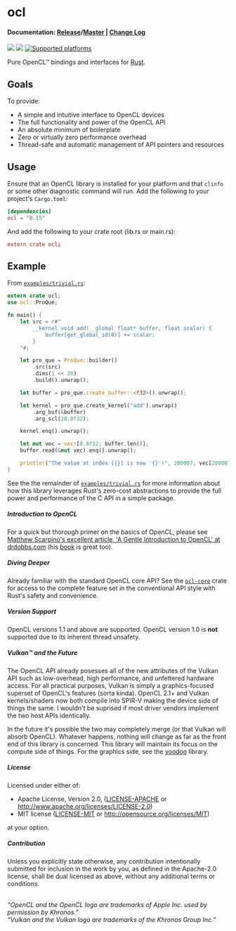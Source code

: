 ocl
===

#### Documentation: [Release](https://docs.rs/ocl)/[Master](http://docs.cogciprocate.com/ocl/ocl/) | [Change Log](https://github.com/cogciprocate/ocl/blob/master/RELEASES.md)

[![](http://meritbadge.herokuapp.com/ocl)](https://crates.io/crates/ocl) [![](https://docs.rs/ocl/badge.svg)](https://docs.rs/ocl)
[![Supported platforms](https://img.shields.io/badge/platform-windows%20%7C%20macos%20%7C%20linux%20%7C%20bsd-orange.svg)](https://en.wikipedia.org/wiki/Cross-platform)


Pure OpenCL&trade; bindings and interfaces for
[Rust](https://www.rust-lang.org/).

## Goals

To provide:
- A simple and intuitive interface to OpenCL devices
- The full functionality and power of the OpenCL API
- An absolute minimum of boilerplate
- Zero or virtually zero performance overhead
- Thread-safe and automatic management of API pointers and resources

## Usage

Ensure that an OpenCL library is installed for your platform and that `clinfo`
or some other diagnostic command will run. Add the following to your project's
`Cargo.toml`:

```toml
[dependencies]
ocl = "0.15"
```

And add the following to your crate root (lib.rs or main.rs):
```toml
extern crate ocl;
```


## Example

From [`examples/trivial.rs`]:
```rust
extern crate ocl;
use ocl::ProQue;

fn main() {
    let src = r#"
        __kernel void add(__global float* buffer, float scalar) {
            buffer[get_global_id(0)] += scalar;
        }
    "#;

    let pro_que = ProQue::builder()
        .src(src)
        .dims(1 << 20)
        .build().unwrap();

    let buffer = pro_que.create_buffer::<f32>().unwrap();

    let kernel = pro_que.create_kernel("add").unwrap()
        .arg_buf(&buffer)
        .arg_scl(10.0f32);

    kernel.enq().unwrap();

    let mut vec = vec![0.0f32; buffer.len()];
    buffer.read(&mut vec).enq().unwrap();

    println!("The value at index [{}] is now '{}'!", 200007, vec[200007]);
}
```

See the the remainder of [`examples/trivial.rs`] for more information about
how this library leverages Rust's zero-cost abstractions to provide the full
power and performance of the C API in a simple package.

##### Introduction to OpenCL

For a quick but thorough primer on the basics of OpenCL, please see [Matthew
Scarpino's excellent article, 'A Gentle Introduction to OpenCL' at
drdobbs.com](http://www.drdobbs.com/parallel/a-gentle-introduction-to-opencl/231002854)
(his
[book](https://www.amazon.com/OpenCL-Action-Accelerate-Graphics-Computations/dp/1617290173/ref=sr_1_2?ie=UTF8&qid=1500745843&sr=8-2&keywords=opencl)
is great too).

##### Diving Deeper

Already familiar with the standard OpenCL core API? See the [`ocl-core`] crate
for access to the complete feature set in the conventional API style with
Rust's safety and convenience.

##### Version Support

OpenCL versions 1.1 and above are supported. OpenCL version 1.0 is **not**
supported due to its inherent thread unsafety.

##### Vulkan&trade; and the Future

The OpenCL API already posesses all of the new attributes of the Vulkan API
such as low-overhead, high performance, and unfettered hardware access. For all
practical purposes, Vulkan is simply a graphics-focused superset of OpenCL's
features (sorta kinda). OpenCL 2.1+ and Vulkan kernels/shaders now both
compile into SPIR-V making the device side of things the same. I wouldn't be
suprised if most driver vendors implement the two host APIs identically.

In the future it's possible the two may completely merge (or that Vulkan will
absorb OpenCL). Whatever happens, nothing will change as far as the front end
of this library is concerned. This library will maintain its focus on the
compute side of things. For the graphics side, see the [voodoo] library.

##### License

Licensed under either of:

 * Apache License, Version 2.0, ([LICENSE-APACHE](LICENSE-APACHE) or http://www.apache.org/licenses/LICENSE-2.0)
 * MIT license ([LICENSE-MIT](LICENSE-MIT) or http://opensource.org/licenses/MIT)

at your option.

##### Contribution

Unless you explicitly state otherwise, any contribution intentionally submitted
for inclusion in the work by you, as defined in the Apache-2.0 license, shall be dual licensed as above, without any
additional terms or conditions.

<br/>*“OpenCL and the OpenCL logo are trademarks of Apple Inc. used by
permission by Khronos.”* <br/>*“Vulkan and the Vulkan logo are trademarks of
the Khronos Group Inc.”*

[`async_cycles.rs`]: https://github.com/cogciprocate/ocl/blob/master/examples/async_cycles.rs
[`async_menagerie.rs`]: https://github.com/cogciprocate/ocl/blob/master/examples/async_menagerie.rs
[`async_process.rs`]: https://github.com/cogciprocate/ocl/blob/master/examples/async_process.rs
[OpenCL libraries for your CPU]: https://software.intel.com/en-us/intel-opencl/download
[AMD]: https://software.intel.com/en-us/intel-opencl/download
[`ocl-core`]: https://github.com/cogciprocate/ocl-core
[issue]: https://github.com/cogciprocate/ocl_rust/issues
[provide feedback]: https://github.com/cogciprocate/ocl_rust/issues
[`examples`]: https://github.com/cogciprocate/ocl/tree/master/examples
[`examples/trivial.rs`]: https://github.com/cogciprocate/ocl/blob/master/examples/trivial.rs
[voodoo]: https://github.com/cogciprocate/voodoo
[intel-win64]: https://software.intel.com/en-us/articles/opencl-drivers#win64
[intel-linux64-redhat-suse]: https://software.intel.com/en-us/articles/opencl-drivers#lin64
[intel-linux64-ubuntu]: https://software.intel.com/en-us/articles/opencl-drivers#ubuntu64
[amd-app-sdk]: http://developer.amd.com/tools-and-sdks/opencl-zone/amd-accelerated-parallel-processing-app-sdk/